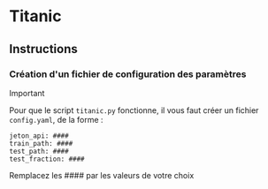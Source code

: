 # Titanic

## Instructions

### Création d'un fichier de configuration des paramètres

> [!IMPORTANT]
> Pour que le script `titanic.py` fonctionne, il vous faut créer un fichier `config.yaml`,
de la forme :
```
jeton_api: ####
train_path: ####
test_path: ####
test_fraction: ####
```
Remplacez les #### par les valeurs de votre choix
